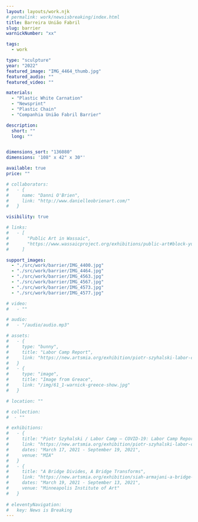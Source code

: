 ```yaml
---
layout: layouts/work.njk
# permalink: work/newsisbreaking/index.html
title: Barreira União Fabril
slug: barrier
warnickNumber: "xx"

tags:
  - work

type: "sculpture"
year: "2022"
featured_image: "IMG_4464_thumb.jpg"
featured_audio: ""
featured_video: ""

materials: 
  - "Plastic White Carnation"
  - "Newsprint"
  - "Plastic Chain"
  - "Companhia União Fabril Barrier"

description:
  short: ""
  long: ""


dimensions_sort: "136080"
dimensions: '108" x 42" x 30"'

available: true
price: ""

# collaborators:
#   - {
#     name: "Danni O'Brien",
#     link: "http://www.danielleobrienart.com/"
#   }

visibility: true

# links:
#   - [
#       "Public Art in Wassaic",
#       "https://www.wassaicproject.org/exhibitions/public-art#block-yui_3_17_2_1_1635259463800_75918",
#     ]

support_images: 
  - "./src/work/barrier/IMG_4400.jpg"
  - "./src/work/barrier/IMG_4464.jpg"
  - "./src/work/barrier/IMG_4563.jpg"
  - "./src/work/barrier/IMG_4567.jpg"
  - "./src/work/barrier/IMG_4573.jpg"
  - "./src/work/barrier/IMG_4577.jpg"

# video:
#   - ""

# audio:
#   - "/audio/audio.mp3"

# assets: 
#   - {
#     type: "bunny",
#     title: "Labor Camp Report",
#     link: "https://new.artsmia.org/exhibition/piotr-szyhalski-labor-camp-covid-19-labor-camp-report"
#   }
#   - {
#     type: "image",
#     title: "Image from Greace",
#     link: "/img/61_1-warnick-greece-show.jpg"
#   }

# location: ""

# collection:
#  - ""

# exhibitions:
#   - {
#     title: "Piotr Szyhalski / Labor Camp – COVID-19: Labor Camp Report",
#     link: "https://new.artsmia.org/exhibition/piotr-szyhalski-labor-camp-covid-19-labor-camp-report",
#     dates: "March 17, 2021 - September 19, 2021",
#     venue: "MIA"
#   }
#   - {
#     title: "A Bridge Divides, A Bridge Transforms",
#     link: "https://new.artsmia.org/exhibition/siah-armajani-a-bridge-divides-a-bridge-transforms",
#     dates: "March 19, 2021 - September 13, 2021",
#     venue: "Minneapolis Institute of Art"
#   }
  
# eleventyNavigation:
#   key: News is Breaking
---
```

